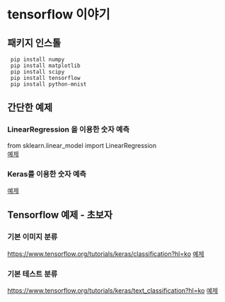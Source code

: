 # tensorflow 이야기

## 패키지 인스톨
```
 pip install numpy
 pip install matplotlib
 pip install scipy
 pip install tensorflow
 pip install python-mnist
```
## 간단한 예제
### LinearRegression 을 이용한 숫자 예측 
from sklearn.linear_model import LinearRegression <br>
[예제](linearregression_basic/README.md)
### Keras를 이용한 숫자 예측 
[예제](tensorflow_keras_basic/README.md)

## Tensorflow 예제 - 초보자
### 기본 이미지 분류
https://www.tensorflow.org/tutorials/keras/classification?hl=ko
[예제](tutorial_classificaion/README.md)
### 기본 테스트 분류
https://www.tensorflow.org/tutorials/keras/text_classification?hl=ko
[예제](tutorial_text_classification/README.md)



 
